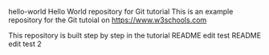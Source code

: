 hello-world
Hello World repository for Git tutorial
This is an example repository for the Git tutoial on https://www.w3schools.com

This repository is built step by step in the tutorial
README edit test
README edit test 2

